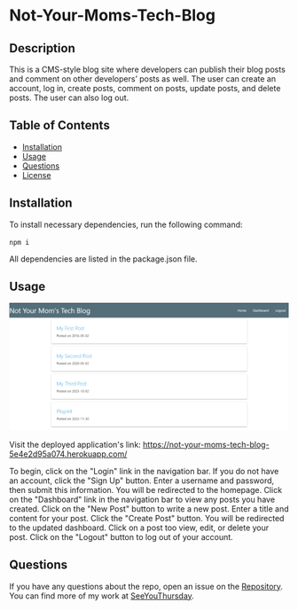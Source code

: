 # Not-Your-Moms-Tech-Blog

## Description

This is a CMS-style blog site where developers can publish their blog posts and comment on other developers’ posts as well. The user can create an account, log in, create posts, comment on posts, update posts, and delete posts. The user can also log out.

## Table of Contents

- [Installation](#installation)
- [Usage](#usage)
- [Questions](#questions)
- [License](#license)

## Installation

To install necessary dependencies, run the following command:

`npm i`

All dependencies are listed in the package.json file.

## Usage

![Homepage Screenshot](./public/images/smallerhp.png)

Visit the deployed application's link: <https://not-your-moms-tech-blog-5e4e2d95a074.herokuapp.com/>

To begin, click on the "Login" link in the navigation bar. If you do not have an account, click the "Sign Up" button. Enter a username and password, then submit this information. You will be redirected to the homepage. Click on the "Dashboard" link in the navigation bar to view any posts you have created. Click on the "New Post" button to write a new post. Enter a title and content for your post. Click the "Create Post" button. You will be redirected to the updated dashboard. Click on a post too view, edit, or delete your post. Click on the "Logout" button to log out of your account.

## Questions

If you have any questions about the repo, open an issue on the [Repository](https://github.com/SeeYouThursday/Not-Your-Moms-Tech-Blog). You can find more of my work at [SeeYouThursday](github.com/SeeYouThursday).
